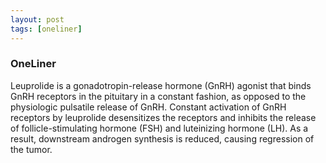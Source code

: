 ```yaml
---
layout: post
tags: [oneliner]
---
```



### OneLiner

Leuprolide is a gonadotropin-release hormone (GnRH) agonist that binds GnRH receptors in the pituitary in a constant fashion, as opposed to the physiologic pulsatile release of GnRH. Constant activation of GnRH receptors by leuprolide desensitizes the receptors and inhibits the release of follicle-stimulating hormone (FSH) and luteinizing hormone (LH). As a result, downstream androgen synthesis is reduced, causing regression of the tumor.
